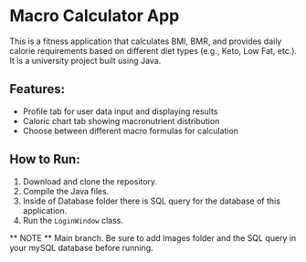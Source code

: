 # Macro Calculator App

This is a fitness application that calculates BMI, BMR, and provides daily calorie requirements based on different diet types (e.g., Keto, Low Fat, etc.). It is a university project built using Java.

## Features:
- Profile tab for user data input and displaying results
- Caloric chart tab showing macronutrient distribution
- Choose between different macro formulas for calculation

## How to Run:
1. Download and clone the repository.
2. Compile the Java files.
3. Inside of Database folder there is SQL query for the database of this application.
4. Run the `LoginWindow` class.

** NOTE ** 
Main branch.
Be sure to add Images folder and the SQL query in your mySQL database before running.

